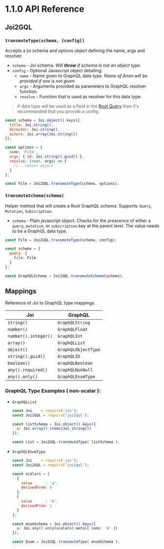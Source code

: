 # 1.1.0 API Reference
  
## Joi2GQL

### `transmuteType(schema, [config])`
Accepts a joi schema and options object defining the name, args and resolver.
- `schema` - Joi schema. *Will **throw** if schema is not an object type.*
- `config` - Optional Javascript object detailing:
  - `name` - Name given to GraphQL data type. *Name of Anon will be provided if one is not given*
  - `args` - Arguments provided as parameters to GraphQL resolver function.
  - `resolve` - Function that is used as resolver for this data type.

> If data type will be used as a field in the [Root Query](http://graphql.org/learn/execution/#root-fields-resolvers) then it's recommended that you provide a config.

```js
const schema = Joi.object().keys({
  title: Joi.string(),
  director: Joi.string(),
  actors: Joi.array(Joi.string())
});

const options = {
  name: 'Film',
  args: { id: Joi.string().guid() },
  resolve: (root, args) => {
    //...return object
  }
};

const Film = Joi2GQL.transmuteType(schema, options);
```

### `transmuteSchema(schema)`
Helper method that will create a Root GraphQL schema. Supports: `Query`, `Mutation`, `Subscription`.
- `schema` - Plain javascript object. Checks for the prescence of either a `query`, `mutation`, or `subscription` key at the parent level. The value needs to be a GraphQL data type.

```js
const Film = Joi2GQL.transmuteType(schema, config);

const schema = {
  query: {
    film: Film
  }
};

const GraphQLSchema = Joi2GQL.transmuteSchema(schema);
```

## Mappings

Reference of Joi to GraphQL type mappings.

| Joi   |  GraphQL   |
|-------|------------|
| `string()` |  `GraphQLString` |
| `number()` | `GraphQLFloat` |
| `number().integer()` | `GraphQLInt` |
| `array()` | `GraphQLList` |
| `object()` | `GraphQLObjectType` |
| `string().guid()` | `GraphQLID` |
| `boolean()` | `GraphQLBoolean` |
| `any().required()` | `GraphQLNonNull` |
| `any().only()` | `GraphQLEnumType` |

### GraphQL Type Examples ( non-scalar ):
- `GraphQLList`
  ```js
  const Joi    = require('joi');
  const Joi2GQL = require('joi2gql');
  
  const listSchema = Joi.object().keys({
    a: Joi.array().items(Joi.string())
  });
  
  const List = Joi2GQL.transmuteType( listSchema );
  ```
- `GraphQLEnumType`
  ```js
  const Joi    = require('joi');
  const Joi2GQL = require('joi2gql');
  
  const scalars = [
    {
      value      : 'a',
      derivedFrom: 0
    },
    {
      value      : 'b',
      derivedFrom: 1
    }
  ];
  
  const enumSchema = Joi.object().keys({
    a: Joi.any().only(scalars).meta({ name: 'A' })
  });
  
  const Enum = Joi2GQL.transmuteType( enumSchema );
  ```
